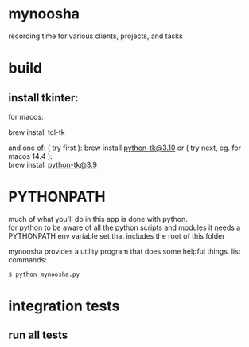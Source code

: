 # mynoosha
recording time for various clients, projects, and tasks

# build

## install tkinter: 

for macos: 

brew install tcl-tk

and one of: 
    ( try first ): 
    brew install python-tk@3.10
or  ( try next, eg. for macos 14.4 ):  
    brew install python-tk@3.9

# PYTHONPATH

much of what you'll do in this app is done with python.  
for python to be aware of all the python scripts and modules
it needs a PYTHONPATH env variable set that includes the root of this folder

mynoosha provides a utility program that does some helpful things. 
list commands: 
```
$ python mynoosha.py
```

# integration tests

## run all tests